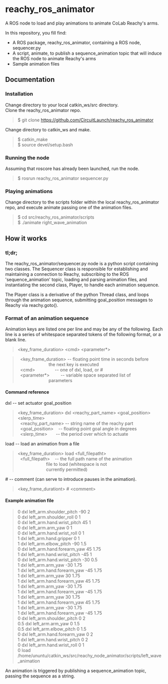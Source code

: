 # reachy_ros_animator
A ROS node to load and play animations to animate CoLab Reachy's arms.

In this repository, you fill find:
* A ROS package, reachy_ros_animator, containing a ROS node, sequencer.py
* A script, animate, to publish a sequence_animation topic that will induce the ROS node to animate Reachy's arms
* Sample animation files


## Documentation

### Installation

Change directory to your local catkin_ws/src directory.  
Clone the reachy_ros_animator repo.

> $ git clone https://github.com/CircuitLaunch/reachy_ros_animator

Change directory to catkin_ws and make.

> $ catkin_make  
> $ source devel/setup.bash

### Running the node

Assuming that roscore has already been launched, run the node.

> $ rosrun reachy_ros_animator sequencer.py

### Playing animations

Change directory to the scripts folder within the local reachy_ros_animator repo, and execute animate passing one of the animation files.

> $ cd src/reachy_ros_animator/scripts  
> $ ./animate right_wave_animation

## How it works

### tl;dr;

The reachy_ros_animator/sequencer.py node is a python script containing two classes. The Sequencer class is responsible for establishing and maintaining a connection to Reachy, subscribing to the ROS 'sequence_animation' topic, loading and parsing animation files, and instantiating the second class, Player, to handle each animation sequence.

The Player class is a derivative of the python Thread class, and loops through the animation sequence, submitting goal_position messages to Reachy via reachy.goto().

### Format of an animation sequence

Animation keys are listed one per line and may be any of the following. Each line is a series of whitespace separated tokens of the following format, or a blank line.

> &lt;key_frame_duration&gt; &lt;cmd&gt; &lt;parameter*&gt;  

> &nbsp;&nbsp;&lt;key_frame_duration&gt; -- floating point time in seconds before  
> &nbsp;&nbsp;&nbsp;&nbsp;&nbsp;&nbsp;&nbsp;&nbsp;&nbsp;&nbsp;&nbsp;&nbsp;&nbsp;&nbsp;&nbsp;&nbsp;&nbsp;&nbsp;&nbsp;&nbsp;&nbsp;&nbsp;&nbsp;&nbsp;&nbsp;the next key is executed  
> &nbsp;&nbsp;&lt;cmd&gt;&nbsp;&nbsp;&nbsp;&nbsp;&nbsp;&nbsp;&nbsp;&nbsp;&nbsp;&nbsp;&nbsp;&nbsp;&nbsp;&nbsp;&nbsp;&nbsp;-- one of dxl, load, or #  
> &nbsp;&nbsp;&lt;parameter*&gt;&nbsp;&nbsp;&nbsp;&nbsp;&nbsp;&nbsp;&nbsp;&nbsp;&nbsp;-- variable space separated list of  
> &nbsp;&nbsp;&nbsp;&nbsp;&nbsp;&nbsp;&nbsp;&nbsp;&nbsp;&nbsp;&nbsp;&nbsp;&nbsp;&nbsp;&nbsp;&nbsp;&nbsp;&nbsp;&nbsp;&nbsp;&nbsp;&nbsp;&nbsp;&nbsp;&nbsp;parameters

#### Command reference

dxl -- set actuator goal_position  
> &lt;key_frame_duration&gt; dxl &lt;reachy_part_name&gt; &lt;goal_position> &lt;slerp_time&gt;  
> &nbsp;&nbsp;&lt;reachy_part_name&gt; -- string name of the reachy part  
> &nbsp;&nbsp;&lt;goal_position&gt;&nbsp;&nbsp;&nbsp;&nbsp;-- floating point goal angle in degrees  
> &nbsp;&nbsp;&lt;slerp_time&gt;&nbsp;&nbsp;&nbsp;&nbsp;&nbsp;&nbsp;&nbsp;-- the period over which to actuate

load -- load an animation from a file
> &lt;key_frame_duration> load &lt;full_filepatht&gt;  
> &nbsp;&nbsp;&lt;full_filepath&gt;&nbsp;&nbsp;&nbsp;&nbsp;-- the full path name of the animation  
> &nbsp;&nbsp;&nbsp;&nbsp;&nbsp;&nbsp;&nbsp;&nbsp;&nbsp;&nbsp;&nbsp;&nbsp;&nbsp;&nbsp;&nbsp;&nbsp;&nbsp;&nbsp;&nbsp;&nbsp;&nbsp;&nbsp;&nbsp;file to load (whitespace is not  
> &nbsp;&nbsp;&nbsp;&nbsp;&nbsp;&nbsp;&nbsp;&nbsp;&nbsp;&nbsp;&nbsp;&nbsp;&nbsp;&nbsp;&nbsp;&nbsp;&nbsp;&nbsp;&nbsp;&nbsp;&nbsp;&nbsp;&nbsp;currently permitted)

&#35; -- comment (can serve to introduce pauses in the animation).
> &lt;key_frame_durationt&gt; # &lt;comment&gt;

#### Example animation file
> 0 dxl left_arm.shoulder_pitch -90 2  
> 0 dxl left_arm.shoulder_roll 0 1  
> 0 dxl left_arm.hand.wrist_pitch 45 1  
> 0 dxl left_arm.arm_yaw 0 1  
> 0 dxl left_arm.hand.wrist_roll 0 1  
> 1 dxl left_arm.hand.gripper 0 1  
> 1 dxl left_arm.elbow_pitch -90 1.5  
> 0 dxl left_arm.hand.forearm_yaw 45 1.75  
> 1 dxl left_arm.hand.wrist_pitch -45 1  
> 0 dxl left_arm.hand.wrist_pitch -30 0.5  
> 1 dxl left_arm.arm_yaw -30 1.75  
> 1 dxl left_arm.hand.forearm_yaw -45 1.75  
> 1 dxl left_arm.arm_yaw 30 1.75  
> 1 dxl left_arm.hand.forearm_yaw 45 1.75  
> 1 dxl left_arm.arm_yaw -30 1.75  
> 1 dxl left_arm.hand.forearm_yaw -45 1.75  
> 1 dxl left_arm.arm_yaw 30 1.75  
> 1 dxl left_arm.hand.forearm_yaw 45 1.75  
> 1 dxl left_arm.arm_yaw -30 1.75  
> 1 dxl left_arm.hand.forearm_yaw -45 1.75  
> 0 dxl left_arm.shoulder_pitch 0 2  
> 0.5 dxl left_arm.arm_yaw 0 1.5  
> 0.5 dxl left_arm.elbow_pitch 0 1.5  
> 0 dxl left_arm.hand.forearm_yaw 0 2  
> 1 dxl left_arm.hand.wrist_pitch 0 2  
> 0 dxl left_arm.hand.wrist_roll 0 1  
> 0 load /home/ununtu/catkin_ws/src/reachy_node_animator/scripts/left_wave_animation

An animation is triggered by publishing a sequence_animation topic, passing the sequence as a string.
